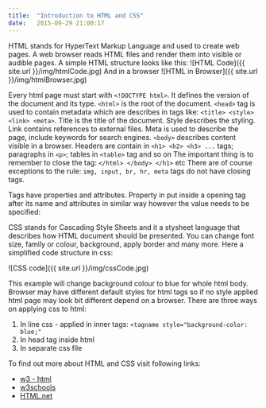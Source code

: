 ```yaml
---
title:  "Introduction to HTML and CSS"
date:   2015-09-29 21:00:17
---
```


HTML stands for HyperText Markup Language and used to create web pages. A web browser reads HTML files and render them into visible or audible pages.
A simple HTML structure looks like this:
![HTML Code]({{ site.url }}/img/htmlCode.jpg)
And in a browser
![HTML in Browser]({{ site.url }}/img/htmlBrowser.jpg)

Every html page must start with ```<!DOCTYPE html>```. It defines the version of the document and its type.
```<html>``` is the root of the document.
```<head>``` tag is used to contain metadata which are describes in tags like: ```<title> <style> <link> <meta>```.
Title is the title of the document.
Style describes the styling.
Link contains references to external files.
Meta is used to describe the page, include keywords for search engines.
```<body>``` describes content visible in a browser.
Headers are contain in ```<h1> <h2> <h3> ...``` tags; paragraphs in ```<p>```; tables in ```<table>``` tag and so on
The important thing is to remember to close the tag: ```</html> </body> </h1>``` etc
There are of course exceptions to the rule: ```img, input, br, hr, meta``` tags do not have closing tags.

Tags have properties and attributes. Property in put inside a opening tag after its name and attributes in similar way however the value needs to be specified:
<tagname property attribute="value"></tagname>


CSS stands for Cascading Style Sheets and it a stysheet language that describes how HTML document should be presented. You can change font size, family or colour, background, apply border and many more.
Here a simplified code structure in css:

![CSS code]({{ site.url }}/img/cssCode.jpg)

This example will change background colour to blue for whole html body.
Browser may have different default styles for html tags so if no style applied html page may look bit different depend on a browser.
There are three ways on applying css to html:

1. In line css - applied in inner tags: ```<tagname style="background-color: blue;"```
2. In head tag inside html <style></style>
3. In separate css file

To find out more about HTML and CSS visit following links:
+ [w3 - html](http://www.w3.org/TR/html/)
+ [w3schools](http://www.w3schools.com/)
+ [HTML.net](http://html.net/)

